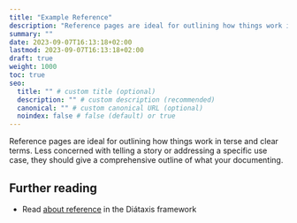 ```yaml
---
title: "Example Reference"
description: "Reference pages are ideal for outlining how things work in terse and clear terms."
summary: ""
date: 2023-09-07T16:13:18+02:00
lastmod: 2023-09-07T16:13:18+02:00
draft: true
weight: 1000
toc: true
seo:
  title: "" # custom title (optional)
  description: "" # custom description (recommended)
  canonical: "" # custom canonical URL (optional)
  noindex: false # false (default) or true
---
```


Reference pages are ideal for outlining how things work in terse and clear terms. Less concerned with telling a story or addressing a specific use case, they should give a comprehensive outline of what your documenting.

## Further reading

- Read [about reference](https://diataxis.fr/reference/) in the Diátaxis framework
